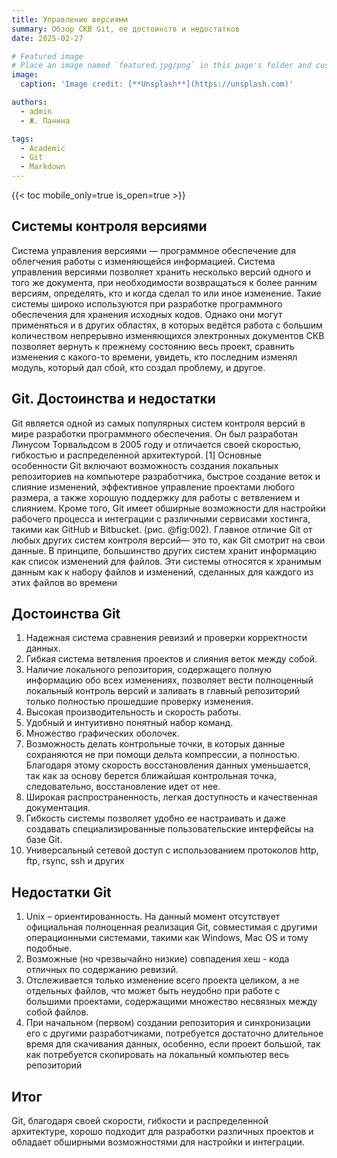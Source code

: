 ```yaml
---
title: Управление версиями
summary: Обзор СКВ Git, ее достоинств и недостатков
date: 2025-02-27

# Featured image
# Place an image named `featured.jpg/png` in this page's folder and customize its options here.
image:
  caption: 'Image credit: [**Unsplash**](https://unsplash.com)'

authors:
  - admin
  - Ж. Панина

tags:
  - Academic
  - Git
  - Markdown
---
```


{{< toc mobile_only=true is_open=true >}}

## Системы контроля версиями

Система управления версиями — программное обеспечение для облегчения работы с изменяющейся информацией. Система управления версиями позволяет хранить несколько версий одного и того же документа, при необходимости возвращаться к более ранним версиям, определять, кто и когда сделал то или иное изменение. Такие системы широко используются при разработке программного обеспечения для хранения исходных кодов. Однако они могут применяться и в других областях, в которых ведётся работа с большим количеством непрерывно изменяющихся электронных документов 
СКВ позволяет вернуть к прежнему состоянию весь проект, сравнить изменения с какого-то времени, увидеть, кто последним изменял модуль, который дал сбой, кто создал проблему, и другое. 

[//]: # ([![The template is mobile first with a responsive design to ensure that your site looks stunning on every device.]&#40;https://raw.githubusercontent.com/wowchemy/wowchemy-hugo-modules/main/starters/academic/preview.png&#41;]&#40;https://hugoblox.com&#41;)

## Git. Достоинства и недостатки

Git является одной из самых популярных систем контроля версий в мире разработки программного обеспечения. Он был разработан Линусом Торвальдсом в 2005 году и отличается своей скоростью, гибкостью и распределенной архитектурой. [1]
Основные особенности Git включают возможность создания локальных репозиториев на компьютере разработчика, быстрое создание веток и слияние изменений, эффективное управление проектами любого размера, а также хорошую поддержку для работы с ветвлением и слиянием. Кроме того, Git имеет обширные возможности для настройки рабочего процесса и интеграции с различными сервисами хостинга, такими как GitHub и Bitbucket. (рис. @fig:002). 
Главное отличие Git от любых других систем контроля версий— это то, как Git смотрит на свои данные. В принципе, большинство других систем хранит информацию как список изменений для файлов. Эти системы относятся к хранимым данным как к набору файлов и изменений, сделанных для каждого из этих файлов во времени 

## Достоинства Git

1. Надежная система сравнения ревизий и проверки корректности данных.
2. Гибкая система ветвления проектов и слияния веток между собой.
3. Наличие локального репозитория, содержащего полную информацию обо всех изменениях, позволяет вести полноценный локальный контроль версий и заливать в главный репозиторий только полностью прошедшие проверку изменения.
4. Высокая производительность и скорость работы.
5. Удобный и интуитивно понятный набор команд.
6. Множество графических оболочек.
7. Возможность делать контрольные точки, в которых данные сохраняются не при помощи дельта компрессии, а полностью. Благодаря этому скорость восстановления данных уменьшается, так как за основу берется ближайшая контрольная точка, следовательно, восстановление идет от нее.
8. Широкая распространенность, легкая доступность и качественная документация.
9. Гибкость системы позволяет удобно ее настраивать и даже создавать специализированные пользовательские интерфейсы на базе Git.
10. Универсальный сетевой доступ с использованием протоколов http, ftp, rsync, ssh и других 

## Недостатки Git

1. Unix – ориентированность. На данный момент отсутствует официальная полноценная реализация Git, совместимая с другими операционными системами, такими как Windows, Mac OS и тому подобные.
2. Возможные (но чрезвычайно низкие) совпадения хеш - кода отличных по содержанию ревизий.
3. Отслеживается только изменение всего проекта целиком, а не отдельных файлов, что может быть неудобно при работе с большими проектами, содержащими множество несвязных между собой файлов.
4. При начальном (первом) создании репозитория и синхронизации его с другими разработчиками, потребуется достаточно длительное время для скачивания данных, особенно, если проект большой, так как потребуется скопировать на локальный компьютер весь репозиторий

## Итог

Git, благодаря своей скорости, гибкости и распределенной архитектуре, хорошо подходит для разработки различных проектов и обладает обширными возможностями для настройки и интеграции.



